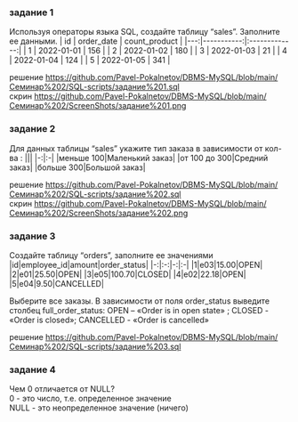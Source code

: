 ### задание 1
Используя операторы языка SQL, 
создайте таблицу “sales”. Заполните ее данными.
| id | order_date | count_product |
|---:|-----------:|:-------------:|
| 1  | 2022-01-01 | 156           |
| 2  | 2022-01-02 | 180           |
| 3  | 2022-01-03 | 21            |
| 4  | 2022-01-04 | 124           |
| 5  | 2022-01-05 | 341           |

решение https://github.com/Pavel-Pokalnetov/DBMS-MySQL/blob/main/Семинар%202/SQL-scripts/задание%201.sql  
скрин https://github.com/Pavel-Pokalnetov/DBMS-MySQL/blob/main/Семинар%202/ScreenShots/задание%201.png  

### задание 2
Для данных таблицы “sales” укажите тип заказа в зависимости от кол-ва : 
|||
|-:|:-|
|меньше 100|Маленький заказ|
|от 100 до 300|Средний заказ|
|больше 300|Большой заказ|

решение https://github.com/Pavel-Pokalnetov/DBMS-MySQL/blob/main/Семинар%202/SQL-scripts/задание%202.sql  
скрин https://github.com/Pavel-Pokalnetov/DBMS-MySQL/blob/main/Семинар%202/ScreenShots/задание%202.png  

### задание 3
Создайте таблицу “orders”, заполните ее значениями
|id|employee_id|amount|order_status|
|-:|:-:|-:|:-|
|1|e03|15.00|OPEN|
|2|e01|25.50|OPEN|
|3|e05|100.70|CLOSED|
|4|e02|22.18|OPEN|
|5|e04|9.50|CANCELLED|

Выберите все заказы. В зависимости от поля order_status выведите столбец full_order_status:
OPEN – «Order is in open state» ; CLOSED - «Order is closed»; CANCELLED -  «Order is cancelled»

решение https://github.com/Pavel-Pokalnetov/DBMS-MySQL/blob/main/Семинар%202/SQL-scripts/задание%203.sql  

### задание 4
Чем 0 отличается от NULL?  
0 - это число, т.е. определенное значение  
NULL - это неопределенное значение (ничего)   
